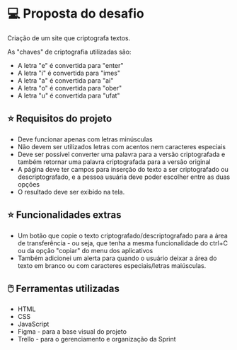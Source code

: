 


# 💻 Proposta do desafio
Criação de um site que criptografa textos.

As "chaves" de criptografia utilizadas são:
- A letra "e" é convertida para "enter"
- A letra "i" é convertida para "imes"
- A letra "a" é convertida para "ai"
- A letra "o" é convertida para "ober"
- A letra "u" é convertida para "ufat"


## ⭐ Requisitos do projeto

- Deve funcionar apenas com letras minúsculas
- Não devem ser utilizados letras com acentos nem caracteres especiais
- Deve ser possível converter uma palavra para a versão criptografada e também retornar uma palavra criptografada para a versão original
- A página deve ter campos para inserção do texto a ser criptografado ou descriptografado, e a pessoa usuária deve poder escolher entre as duas opções
- O resultado deve ser exibido na tela.

## ⭐ Funcionalidades extras
- Um botão que copie o texto criptografado/descriptografado para a área de transferência - ou seja, que tenha a mesma funcionalidade do ctrl+C ou da opção "copiar" do menu dos aplicativos
- Também adicionei um alerta para quando o usuário deixar a área do texto em branco ou com caracteres especiais/letras maiúsculas.

## 🖱️ Ferramentas utilizadas
- HTML
- CSS
- JavaScript
- Figma - para a base visual do projeto
- Trello - para o gerenciamento e organização da Sprint
